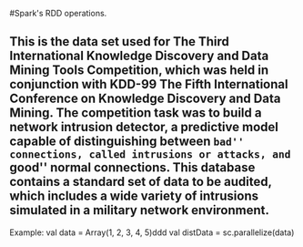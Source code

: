 
#Spark's RDD operations.

## This is the data set used for The Third International Knowledge Discovery and Data Mining Tools Competition, which was held in conjunction with KDD-99 The Fifth International Conference on Knowledge Discovery and Data Mining. The competition task was to build a network intrusion detector, a predictive model capable of distinguishing between ``bad'' connections, called intrusions or attacks, and ``good'' normal connections. This database contains a standard set of data to be audited, which includes a wide variety of intrusions simulated in a military network environment.



Example:
  val data = Array(1, 2, 3, 4, 5)ddd
  val distData = sc.parallelize(data)
